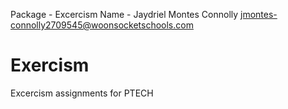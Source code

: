 Package - Excercism
Name - Jaydriel Montes Connolly <jmontes-connolly2709545@woonsocketschools.com>



# Exercism

Excercism assignments for PTECH


